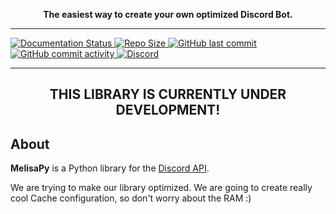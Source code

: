 <p align="center">
  <b>
    The easiest way to create your own <strong>optimized</strong> Discord Bot. 
  </b>
</p>

<hr>

<a class="github-badge" href="https://melisa.readthedocs.io/en/latest/?badge=latest" tabindex="-1">
<img src="https://readthedocs.org/projects/melisa/badge/?version=latest" alt="Documentation Status"/>
</a>
<a class="github-badge" href="https://github.com/MelisaDev/melisa" tabindex="-1">
<img src="https://img.shields.io/github/repo-size/MelisaDev/melisa" alt="Repo Size"/>
</a>
<a class="github-badge" href="https://github.com/MelisaDev/melisa" tabindex="-1">
<img src="https://img.shields.io/github/last-commit/MelisaDev/melisa" alt="GitHub last commit"/>
</a>
<a class="github-badge" href="https://github.com/MelisaDev/melisa" tabindex="-1">
<img src="https://img.shields.io/github/commit-activity/m/MelisaDev/melisa?label=commits" alt="GitHub commit activity"/>
</a>
<a class="github-badge" href="https://discord.gg/QX4EG8f7aD" tabindex="-1">
<img src="https://img.shields.io/discord/951867868188934216" alt="Discord"/>
</a>

<hr>

<h2 align="center">
THIS LIBRARY IS CURRENTLY UNDER DEVELOPMENT!
</h2>

## About
<strong>MelisaPy</strong> is a Python library for the [Discord API](https://discord.com/developers/docs/intro). 

We are trying to make our library optimized. We are going to create really cool Cache configuration, so don't worry about the RAM :)
